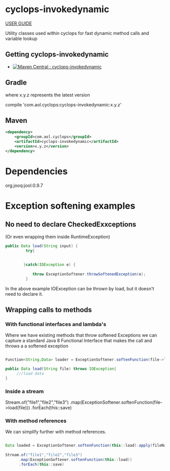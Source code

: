 # cyclops-invokedynamic

[USER GUIDE](http://gist.asciidoctor.org/?github-aol/cyclops//user-guide/lambdas.adoc)

Utility classes used within cyclops for fast dynamic method calls and variable lookup

## Getting cyclops-invokedynamic

* [![Maven Central : cyclops-invokedynamic](https://maven-badges.herokuapp.com/maven-central/com.aol.cyclops/cyclops-invokedynamic/badge.svg)](https://maven-badges.herokuapp.com/maven-central/com.aol.cyclops/cyclops-invokedynamic)


## Gradle

where x.y.z represents the latest version

compile 'com.aol.cyclops:cyclops-invokedynamic:x.y.z'

## Maven

```xml
<dependency>
    <groupId>com.aol.cyclops</groupId>
    <artifactId>cyclops-invokedynamic</artifactId>
    <version>x.y.z</version>
</dependency>
```


# Dependencies

org.jooq:jool:0.9.7

# Exception softening examples

## No need to declare CheckedExxceptions

(Or even wrapping them inside RuntimeException)

```java
public Data load(String input) {
	     try{
	    
	    
	    }catch(IOException e) {
	    
	        throw ExceptionSoftener.throwSoftenedException(e);
	     }
```	  

In the above example IOException can be thrown by load, but it doesn't need to declare it.

## Wrapping calls to methods

### With functional interfaces and lambda's
Where we have existing methods that throw softened Exceptions we can capture a standard Java 8 Functional Interface that makes the call and throws a a softened exception


```java

Function<String,Data> loader = ExceptionSoftener.softenFunction(file->load(file));

public Data load(String file) throws IOException{
     ///load data
}  

```
### Inside a stream

Stream.of("file1","file2","file3")
      .map(ExceptionSoftener.softenFunction(file->load(file)))
      .forEach(this::save)
	
	

### With method references
	
We can simplify further with method references.


```java

Data loaded = ExceptionSoftener.softenFunction(this::load).apply(fileName);
	
Stream.of("file1","file2","file3")
      .map(ExceptionSoftener.softenFunction(this::load))
      .forEach(this::save)  	
		
```  